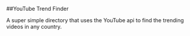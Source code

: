 ##YouTube Trend Finder

A super simple directory that uses the YouTube api to find the trending videos in any country.